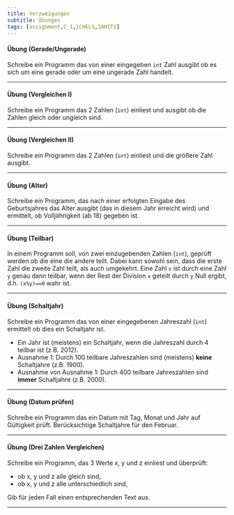 ```yaml
---
title: Verzweigungen
subtitle: Übungen
tags: [assignment,C_1,1CHELS,1AHITS]
---
```


#### Übung (Gerade/Ungerade)

Schreibe ein Programm das von einer eingegeben `int` Zahl ausgibt ob es sich um eine gerade oder um eine ungerade Zahl handelt.

---

#### Übung (Vergleichen I)

Schreibe ein Programm das 2 Zahlen (`int`) einliest und ausgibt ob die Zahlen gleich oder ungleich sind.

---

#### Übung (Vergleichen II)
Schreibe ein Programm das 2 Zahlen (`int`) einliest und die größere Zahl ausgibt.

---

#### Übung (Alter)
Schreibe ein Programm, das nach einer erfolgten Eingabe des Geburtsjahres das Alter ausgibt (das in diesem Jahr erreicht wird) und ermittelt, ob Volljährigkeit (ab 18) gegeben ist. 

---

#### Übung (Teilbar)
In einem Programm soll, von zwei einzugebenden Zahlen (`int`), geprüft werden ob die eine die andere teilt. Dabei kann sowohl sein, dass die erste Zahl die zweite Zahl teilt, als auch umgekehrt.
Eine Zahl `x` ist durch eine Zahl  `y` genau dann teilbar, wenn der Rest der Division `x` geteilt durch `y`​ Null ergibt, d.h. `(x%y)==0` wahr ist.

---

#### Übung (Schaltjahr)

Schreibe ein Programm das von einer eingegebenen Jahreszahl (`int`) ermittelt ob dies ein Schaltjahr ist.

- Ein Jahr ist (meistens) ein Schaltjahr, wenn die Jahreszahl durch 4 teilbar ist (z.B. 2012). 
- Ausnahme 1: Durch 100 teilbare Jahreszahlen sind (meistens) **keine** Schaltjahre (z.B. 1900). 
- Ausnahme von Ausnahme 1: Durch 400 teilbare Jahreszahlen sind **immer** Schaltjahre (z.B. 2000).

---

#### Übung (Datum prüfen)

Schreibe ein Programm das ein Datum mit Tag, Monat und Jahr auf Gültigkeit prüft. Berücksichtige Schaltjahre für den Februar.

---

#### Übung (Drei Zahlen Vergleichen)

Schreibe ein Programm, das 3 Werte x, y und z einliest und überprüft:

- ob x, y und z alle gleich sind,
- ob x, y und z alle unterschiedlich sind,

Gib für jeden Fall einen entsprechenden Text aus.

---

